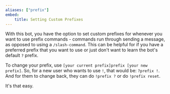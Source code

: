 ```yaml
---
aliases: ["prefix"]
embed:
    title: Setting Custom Prefixes
---
```


With this bot, you have the option to set custom prefixes for whenever you want to use prefix commands - commands run through sending a message, as opposed to using a `/slash-command`. This can be helpful for if you have a preferred prefix that you want to use or just don't want to learn the bot's default `?` prefix.

To change your prefix, use `[your current prefix]prefix [your new prefix]`. So, for a new user who wants to use `!`, that would be: `?prefix !`. And for them to change back, they can do `!prefix ?` or do `!prefix reset`.

It's that easy.